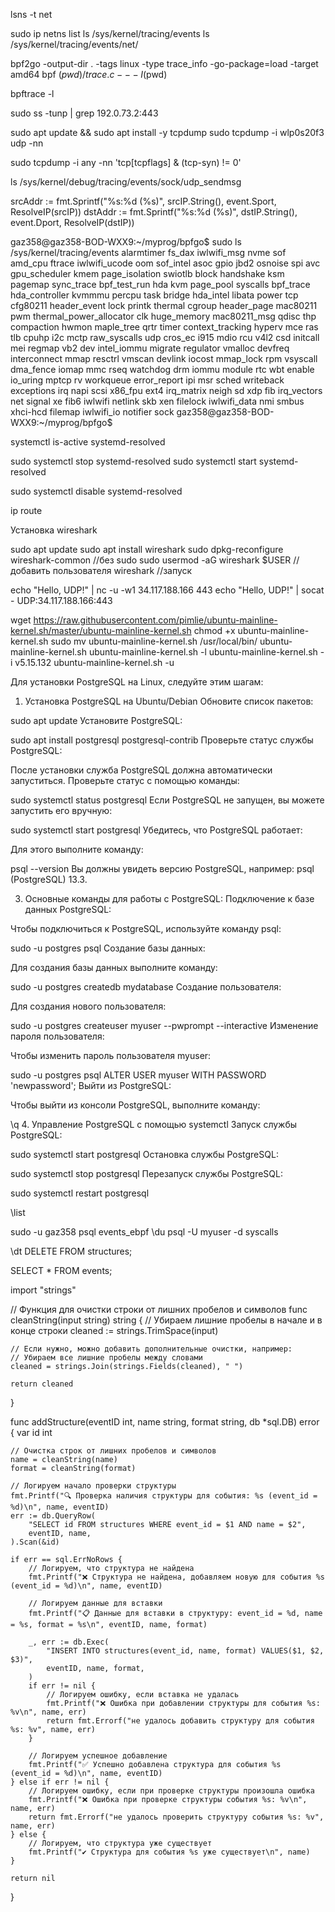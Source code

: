 lsns -t net


sudo ip netns list
ls /sys/kernel/tracing/events
ls /sys/kernel/tracing/events/net/




bpf2go -output-dir . -tags linux -type trace_info -go-package=load -target amd64 bpf $(pwd)/trace.c -- -I$(pwd)

bpftrace -l

sudo ss -tunp | grep 192.0.73.2:443


sudo apt update && sudo apt install -y tcpdump
sudo tcpdump -i wlp0s20f3 udp -nn

sudo tcpdump -i any -nn 'tcp[tcpflags] & (tcp-syn) != 0'

ls /sys/kernel/debug/tracing/events/sock/udp_sendmsg


srcAddr := fmt.Sprintf("%s:%d (%s)", srcIP.String(), event.Sport, ResolveIP(srcIP))
dstAddr := fmt.Sprintf("%s:%d (%s)", dstIP.String(), event.Dport, ResolveIP(dstIP))


gaz358@gaz358-BOD-WXX9:~/myprog/bpfgo$ sudo ls /sys/kernel/tracing/events
alarmtimer        fs_dax          iwlwifi_msg    nvme            sof
amd_cpu           ftrace          iwlwifi_ucode  oom             sof_intel
asoc              gpio            jbd2           osnoise         spi
avc               gpu_scheduler   kmem           page_isolation  swiotlb
block             handshake       ksm            pagemap         sync_trace
bpf_test_run      hda             kvm            page_pool       syscalls
bpf_trace         hda_controller  kvmmmu         percpu          task
bridge            hda_intel       libata         power           tcp
cfg80211          header_event    lock           printk          thermal
cgroup            header_page     mac80211       pwm             thermal_power_allocator
clk               huge_memory     mac80211_msg   qdisc           thp
compaction        hwmon           maple_tree     qrtr            timer
context_tracking  hyperv          mce            ras             tlb
cpuhp             i2c             mctp           raw_syscalls    udp
cros_ec           i915            mdio           rcu             v4l2
csd               initcall        mei            regmap          vb2
dev               intel_iommu     migrate        regulator       vmalloc
devfreq           interconnect    mmap           resctrl         vmscan
devlink           iocost          mmap_lock      rpm             vsyscall
dma_fence         iomap           mmc            rseq            watchdog
drm               iommu           module         rtc             wbt
enable            io_uring        mptcp          rv              workqueue
error_report      ipi             msr            sched           writeback
exceptions        irq             napi           scsi            x86_fpu
ext4              irq_matrix      neigh          sd              xdp
fib               irq_vectors     net            signal          xe
fib6              iwlwifi         netlink        skb             xen
filelock          iwlwifi_data    nmi            smbus           xhci-hcd
filemap           iwlwifi_io      notifier       sock
gaz358@gaz358-BOD-WXX9:~/myprog/bpfgo$ 


systemctl is-active systemd-resolved

sudo systemctl stop systemd-resolved
sudo systemctl start systemd-resolved

sudo systemctl disable systemd-resolved

ip route

Установка wireshark

sudo apt update
sudo apt install wireshark
sudo dpkg-reconfigure wireshark-common //без sudo
sudo usermod -aG wireshark $USER //добавить пользователя
wireshark //запуск

echo "Hello, UDP!" | nc -u -w1 34.117.188.166 443
echo "Hello, UDP!" | socat - UDP:34.117.188.166:443


wget https://raw.githubusercontent.com/pimlie/ubuntu-mainline-kernel.sh/master/ubuntu-mainline-kernel.sh
chmod +x ubuntu-mainline-kernel.sh
sudo mv ubuntu-mainline-kernel.sh /usr/local/bin/
ubuntu-mainline-kernel.sh
ubuntu-mainline-kernel.sh -l
ubuntu-mainline-kernel.sh -i v5.15.132
ubuntu-mainline-kernel.sh -u





Для установки PostgreSQL на Linux, следуйте этим шагам:

1. Установка PostgreSQL на Ubuntu/Debian
Обновите список пакетов:


sudo apt update
Установите PostgreSQL:


sudo apt install postgresql postgresql-contrib
Проверьте статус службы PostgreSQL:

После установки служба PostgreSQL должна автоматически запуститься. Проверьте статус с помощью команды:


sudo systemctl status postgresql
Если PostgreSQL не запущен, вы можете запустить его вручную:


sudo systemctl start postgresql
Убедитесь, что PostgreSQL работает:

Для этого выполните команду:


psql --version
Вы должны увидеть версию PostgreSQL, например: psql (PostgreSQL) 13.3.


3. Основные команды для работы с PostgreSQL:
Подключение к базе данных PostgreSQL:

Чтобы подключиться к PostgreSQL, используйте команду psql:


sudo -u postgres psql
Создание базы данных:

Для создания базы данных выполните команду:


sudo -u postgres createdb mydatabase
Создание пользователя:

Для создания нового пользователя:


sudo -u postgres createuser myuser --pwprompt --interactive
Изменение пароля пользователя:

Чтобы изменить пароль пользователя myuser:


sudo -u postgres psql
ALTER USER myuser WITH PASSWORD 'newpassword';
Выйти из PostgreSQL:

Чтобы выйти из консоли PostgreSQL, выполните команду:


\q
4. Управление PostgreSQL с помощью systemctl
Запуск службы PostgreSQL:


sudo systemctl start postgresql
Остановка службы PostgreSQL:


sudo systemctl stop postgresql
Перезапуск службы PostgreSQL:


sudo systemctl restart postgresql

\list

sudo -u gaz358 psql events_ebpf
\du
psql -U myuser -d syscalls

\dt
DELETE FROM structures;

SELECT * FROM events;




import "strings"

// Функция для очистки строки от лишних пробелов и символов
func cleanString(input string) string {
    // Убираем лишние пробелы в начале и в конце строки
    cleaned := strings.TrimSpace(input)

    // Если нужно, можно добавить дополнительные очистки, например:
    // Убираем все лишние пробелы между словами
    cleaned = strings.Join(strings.Fields(cleaned), " ")

    return cleaned
}

func addStructure(eventID int, name string, format string, db *sql.DB) error {
    var id int

    // Очистка строк от лишних пробелов и символов
    name = cleanString(name)
    format = cleanString(format)

    // Логируем начало проверки структуры
    fmt.Printf("🔍 Проверка наличия структуры для события: %s (event_id = %d)\n", name, eventID)
    err := db.QueryRow(
        "SELECT id FROM structures WHERE event_id = $1 AND name = $2",
        eventID, name,
    ).Scan(&id)

    if err == sql.ErrNoRows {
        // Логируем, что структура не найдена
        fmt.Printf("❌ Структура не найдена, добавляем новую для события %s (event_id = %d)\n", name, eventID)

        // Логируем данные для вставки
        fmt.Printf("📋 Данные для вставки в структуру: event_id = %d, name = %s, format = %s\n", eventID, name, format)

        _, err := db.Exec(
            "INSERT INTO structures(event_id, name, format) VALUES($1, $2, $3)",
            eventID, name, format,
        )
        if err != nil {
            // Логируем ошибку, если вставка не удалась
            fmt.Printf("❌ Ошибка при добавлении структуры для события %s: %v\n", name, err)
            return fmt.Errorf("не удалось добавить структуру для события %s: %v", name, err)
        }

        // Логируем успешное добавление
        fmt.Printf("✅ Успешно добавлена структура для события %s (event_id = %d)\n", name, eventID)
    } else if err != nil {
        // Логируем ошибку, если при проверке структуры произошла ошибка
        fmt.Printf("❌ Ошибка при проверке структуры события %s: %v\n", name, err)
        return fmt.Errorf("не удалось проверить структуру события %s: %v", name, err)
    } else {
        // Логируем, что структура уже существует
        fmt.Printf("✔️ Структура для события %s уже существует\n", name)
    }

    return nil
}


